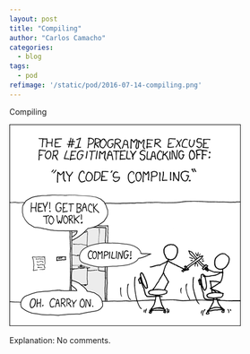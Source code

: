 ```yaml
---
layout: post
title: "Compiling"
author: "Carlos Camacho"
categories:
  - blog
tags:
  - pod
refimage: '/static/pod/2016-07-14-compiling.png'
---
```

Compiling

![](/static/pod/2016-07-14-compiling.png)

Explanation: No comments.
